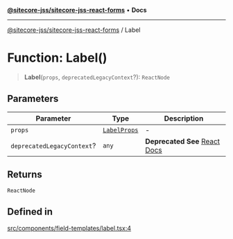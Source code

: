 [**@sitecore-jss/sitecore-jss-react-forms**](../README.md) • **Docs**

***

[@sitecore-jss/sitecore-jss-react-forms](../README.md) / Label

# Function: Label()

> **Label**(`props`, `deprecatedLegacyContext`?): `ReactNode`

## Parameters

| Parameter | Type | Description |
| ------ | ------ | ------ |
| `props` | [`LabelProps`](../type-aliases/LabelProps.md) | - |
| `deprecatedLegacyContext`? | `any` | **Deprecated** **See** [React Docs](https://legacy.reactjs.org/docs/legacy-context.html#referencing-context-in-lifecycle-methods) |

## Returns

`ReactNode`

## Defined in

[src/components/field-templates/label.tsx:4](https://github.com/Sitecore/jss/blob/dee092415f12bcdad68eb71976eb7c8871273c91/packages/sitecore-jss-react-forms/src/components/field-templates/label.tsx#L4)
